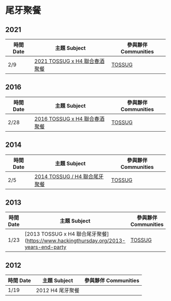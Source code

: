 # 尾牙聚餐

## 2021

| 時間 Date | 主題 Subject                                                                                    | 參與夥伴 Communities              |
| --------- | ----------------------------------------------------------------------------------------------- | --------------------------------- |
| 2/9       | [2021 TOSSUG x H4 聯合春酒聚餐](https://hackingthursday.kktix.cc/events/2484fe2e-36e50c-copy-3) | [TOSSUG](https://www.tossug.org/) |

## 2016

| 時間 Date | 主題 Subject                                                                                       | 參與夥伴 Communities              |
| --------- | -------------------------------------------------------------------------------------------------- | --------------------------------- |
| 2/28      | [2016 TOSSUG x H4 聯合春酒聚餐](https://hackingthursday.hackpad.com/2016-TOSSUG-x-H4--pyzeA4dqjhq) | [TOSSUG](https://www.tossug.org/) |

## 2014

| 時間 Date | 主題 Subject                                                                          | 參與夥伴 Communities              |
| --------- | ------------------------------------------------------------------------------------- | --------------------------------- |
| 2/5       | [2014 TOSSUG / H4 聯合尾牙聚餐](https://www.hackingthursday.org/2014-years-end-party) | [TOSSUG](https://www.tossug.org/) |

## 2013

| 時間 Date | 主題 Subject                                                                         | 參與夥伴 Communities              |
| --------- | ------------------------------------------------------------------------------------ | --------------------------------- |
| 1/23      | [2013 TOSSUG x H4 聯合尾牙聚餐](https://www.hackingthursday.org/2013-years-end-party | [TOSSUG](https://www.tossug.org/) |

## 2012

| 時間 Date | 主題 Subject     | 參與夥伴 Communities |
| --------- | ---------------- | -------------------- |
| 1/19      | 2012 H4 尾牙聚餐 |                      |
